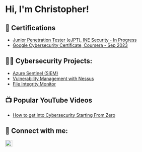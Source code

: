 <h1>Hi, I'm Christopher! </h1>

<h2>📄 Certifications</h2>

- [Junior Penetration Tester (eJPT), INE Security - In Progress]()
- [Google Cybersecurity Certificate, Coursera - Sep 2023](https://www.coursera.org/account/accomplishments/specialization/certificate/SKT45UPJWB8P)

<h2>👨‍💻 Cybersecurity Projects:</h2>

- [Azure Sentinel (SIEM)](https://github.com/)
- [Vulnerability Management with Nessus](https://github.com/)
- [File Integrity Monitor](https://github.com/christopherandrade1/ps-file-integrity-monitor)

<h2>📺 Popular YouTube Videos</h2>

- [How to get into Cybersecurity Starting From Zero](https://www.youtube.com/)

<h2> 🤳 Connect with me:</h2>

[<img align="left" alt="ChristopherAndrade | LinkedIn" width="22px" src="https://cdn.jsdelivr.net/npm/simple-icons@v3/icons/linkedin.svg" />][linkedin]

[linkedin]: https://linkedin.com/in/christopher-andrade1

<!--
**joshmadakor1/joshmadakor1** is a ✨ _special_ ✨ repository because its `README.md` (this file) appears on your GitHub profile.

Here are some ideas to get you started:

- 🔭 I’m currently working on ...
- 🌱 I’m currently learning ...
- 👯 I’m looking to collaborate on ...
- 🤔 I’m looking for help with ...
- 💬 Ask me about ...
- 📫 How to reach me: ...
- 😄 Pronouns: ...
- ⚡ Fun fact: ...
-->
